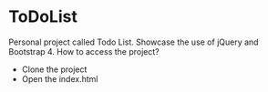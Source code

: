 # ToDoList
Personal project called Todo List. Showcase the use of jQuery and Bootstrap 4.
How to access the project?
  - Clone the project
  - Open the index.html
